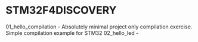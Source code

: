 STM32F4DISCOVERY
================

01_hello_compilation - Absolutely minimal project only compilation exercise. Simple compilation example for STM32
02_hello_led - 
